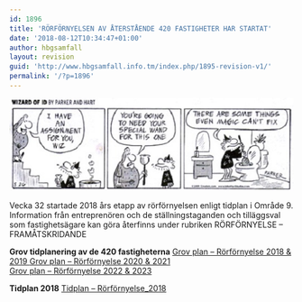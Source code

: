 ```yaml
---
id: 1896
title: 'RÖRFÖRNYELSEN AV ÅTERSTÅENDE 420 FASTIGHETER HAR STARTAT'
date: '2018-08-12T10:34:47+01:00'
author: hbgsamfall
layout: revision
guid: 'http://www.hbgsamfall.info.tm/index.php/1895-revision-v1/'
permalink: '/?p=1896'
---
```


[![](/wp-content/uploads/2014/03/wizard-id-plumber-510x167.jpg)](/wp-content/uploads/2014/03/wizard-id-plumber-510x167.jpg)

Vecka 32 startade 2018 års etapp av rörförnyelsen enligt tidplan i Område 9. Information från entreprenören och de ställningstaganden och tilläggsval som fastighetsägare kan göra återfinns under rubriken RÖRFÖRNYELSE – FRAMÅTSKRIDANDE

**Grov tidplanering av de 420 fastigheterna** [Grov plan – Rörförnyelse 2018 &amp; 2019  ](/wp-content/uploads/2018/08/Grov-plan-Rörförnyelse-2018-2019.pdf)[Grov plan – Rörförnyelse 2020 &amp; 2021](/wp-content/uploads/2018/08/Grov-plan-Rörförnyelse-2020-2021.pdf)  
[Grov plan – Rörförnyelse 2022 &amp; 2023](/wp-content/uploads/2018/08/Grov-plan-Rörförnyelse-2022-2023.pdf)

**Tidplan 2018** [Tidplan – Rörförnyelse\_2018](/wp-content/uploads/2018/08/Tidplan-Rörförnyelse_2018.pdf)